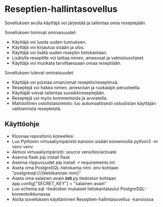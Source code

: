 # Reseptien-hallintasovellus

Sovelluksen avulla käyttäjä voi järjestää ja tallentaa omia reseptejään.

Sovelluksen toimivat ominaisuudet:

- Käyttäjä voi luoda uuden tunnuksen.
- Käyttäjä voi kirjautua sisään ja ulos.
- Käyttäjä voi lisätä uuden reseptin tietokantaan.
- Lisätylle reseptille voi laittaa nimen, ainesosat ja valmistusohjeet.
- Käyttäjä voi muokata tarvittaessaan omaa reseptiään.


Sovelluksen tulevat ominaisuudet:

- Käyttäjä voi poistaa oman/omat reseptin/reseptinsä.
- Reseptejä voi hakea nimen, ainesosan ja ruokalajin perusteella.
- Käyttäjät voivat tallentaa suosikkireseptejään.
- Reseptejä voi myös kommentoida ja arvostella.
- Mahdollinen ostolistatoiminto: luo automaattisesti ostoslistan käyttäjän valitsemista resepteistä.

## Käyttöohje

- Kloonaa repositorio koneellesi
- Luo Pythonin virtuaaliympäristö kansion sisään komennolla python3 -m venv venv
- Aktivoi virtuaaliympäristö: source venv/bin/activate
- Asenna flask pip install flask
- Asenna riippuvuudet pip install -r requirements.txt
- Aseta oma PostgreSQL-tietokanta nimi .env kohtaan "postgresql:///{tietokannan nimi}"
- Aseta oma salainen avain __init__.py tiedoston kohtaan app.config["SECRET_KEY"] = "salainen avain"
- Luo schema.sql -tiedoston mukaiset tietokantataulut PostgreSQL-komentoikkunassa
- Aloita sovelluksen käyttäminen Reseptien-hallintasovellus -kansiossa

